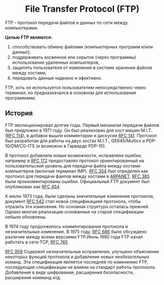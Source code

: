 <h1 align="center">File Transfer Protocol (FTP)</h1>

FTP - протокол передачи файлов и данных по сети между компьютерами.

**Целью FTP являются:**
1. способствовать обмену файлами (компьютерных программ и/или данных),
2. поддерживать косвенное или скрытое (через программы) использование
удаленных компьютеров,
3. защитить пользователя от изменения в системе хранения файлов между 
хостами,
4. передовать данные надежно и эфективно.

FTP, хоть он используется пользователем непосредственно через терминал,
но предназначался в основном для использования программами.

## История

FTP эволюционировал долгие годы. Первый механизм передачи файлов был 
предложен в 1971 году. Он был реализован для хост машин M.I.T. 
([RFC 114](https://tools.ietf.org/html/rfc114)), в добавок вышли комментарии и дискусии [RFC 141](https://tools.ietf.org/html/rfc141). Протокол
был разработан для работы на двух хостах M.I.T., GE645/Multics и 
PDP-10/DM/CG-ITS (и возможно в Гарварде PDP-10).

В протокол добавляли новые возможности, исправляли ошибки, например в 
[RFC 172](https://tools.ietf.org/html/rfc172) предоставлял протокол 
ориентированный на пользовательский уровень для передачи файла между 
хостами компьютеров (включая терминал IMP). 
[RFC 354](https://tools.ietf.org/html/rfc354) был определен как протокол 
для передачи фаилов между хостами в 
[ARPANET](https://ru.wikipedia.org/wiki/ARPANET). 
[RFC 385](https://tools.ietf.org/html/rfc385) были проккоментированы 
ошибки. Официальный FTP документ был опубликован как 
[RFC 454](https://tools.ietf.org/html/rfc454).

К июлю 1973 года, были сделаны значительные изменения протокола, 
документ [RFC 542](https://tools.ietf.org/html/rfc542) стал новой 
спецификацией протокола, чтобы отразить эти изменения. Но основная 
структура осталась прежней. Однако многие реализации основанные на 
старой спецификации небыли обновлены.

В 1974 году продолжилось комментирование протокола и незначительные 
изменение. В 1975 году, [RFC 686](https://tools.ietf.org/html/rfc686)
было обсуждено различие между всеми версиями FTP.Июнь 1980 года FTP 
начал работать в сети TCP, [RFC 765](https://tools.ietf.org/html/rfc765)

[RFC 959](https://tools.ietf.org/html/rfc959) Содержит незначительные
исправления, улучшено объяснение некоторых функций протокола и добавление
новых необязательных команд. Эта спецификация является последней по 
изменению FTP, последующие спецификации не влияли на стандарт 
работы протокола. Добавления в виде шифровании,  расширения 
безопасности, расширения комманд итд.
